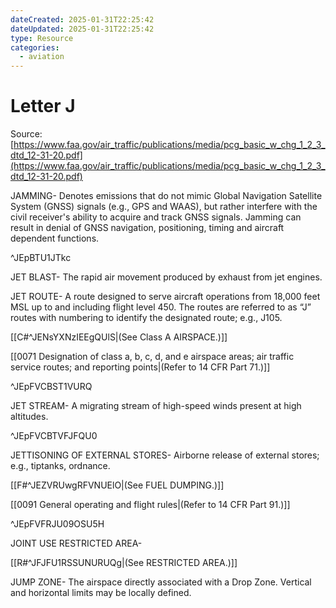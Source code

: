 ```yaml
---
dateCreated: 2025-01-31T22:25:42
dateUpdated: 2025-01-31T22:25:42
type: Resource
categories:
  - aviation
---
```


# Letter J
Source: [https://www.faa.gov/air_traffic/publications/media/pcg_basic_w_chg_1_2_3_dtd_12-31-20.pdf](https://www.faa.gov/air_traffic/publications/media/pcg_basic_w_chg_1_2_3_dtd_12-31-20.pdf)

<div>

<div>

JAMMING- Denotes emissions that do not mimic Global Navigation Satellite System (GNSS) signals (e.g., GPS and WAAS), but rather interfere with the civil receiver's ability to acquire and track GNSS signals.  Jamming can result in denial of GNSS navigation, positioning, timing and aircraft dependent functions.

^JEpBTU1JTkc

</div>

<div>

JET BLAST- The rapid air movement produced by exhaust from jet engines.

</div>

<div>

JET ROUTE- A route designed to serve aircraft operations from 18,000 feet MSL up to and including flight level 450. The routes are referred to as “J” routes with numbering to identify the designated route; e.g., J105.

[[C#^JENsYXNzIEEgQUlS|(See Class A AIRSPACE.)]]

[[0071 Designation of class a, b, c, d, and e airspace areas; air traffic service routes; and reporting points|(Refer to 14 CFR Part 71.)]]

^JEpFVCBST1VURQ

</div>

<div>

JET STREAM- A migrating stream of high-speed winds present at high altitudes.

^JEpFVCBTVFJFQU0

</div>

<div>

JETTISONING OF EXTERNAL STORES- Airborne release of external stores; e.g., tiptanks, ordnance.

[[F#^JEZVRUwgRFVNUElO|(See FUEL DUMPING.)]]

[[0091 General operating and flight rules|(Refer to 14 CFR Part 91.)]]

^JEpFVFRJU09OSU5H

</div>

<div>

JOINT USE RESTRICTED AREA-

[[R#^JFJFU1RSSUNURUQg|(See RESTRICTED AREA.)]]

</div>

<div>

JUMP ZONE- The airspace directly associated with a Drop Zone. Vertical and horizontal limits may be locally defined.

</div>

</div>